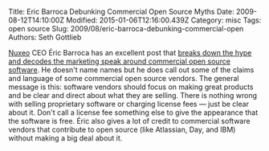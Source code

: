 Title: Eric Barroca Debunking Commercial Open Source Myths
Date: 2009-08-12T14:10:00Z
Modified: 2015-01-06T12:16:00.439Z
Category: misc
Tags: open source
Slug: 2009/08/eric-barroca-debunking-commercial-open
Authors: Seth Gottlieb

[Nuxeo](http://www.nuxeo.com/en/) CEO Éric Barroca has an excellent post that [breaks down the hype and decodes the marketing speak around commercial open source software](http://blogs.nuxeo.com/ebarroca/2009/08/commercial-open-source-or-just-a-free-demo.html). He doesn't name names but he does call out some of the claims and language of some commercial open source vendors.  The general message is this: software vendors should focus on making great products and be clear and direct about what they are selling. There is nothing wrong with selling proprietary software or charging license fees — just be clear about it.  Don't call a license fee something else to give the appearance that the software is free.  Éric also gives a lot of credit to commercial software vendors that contribute to open source (like Atlassian, Day, and IBM) without making a big deal about it.
